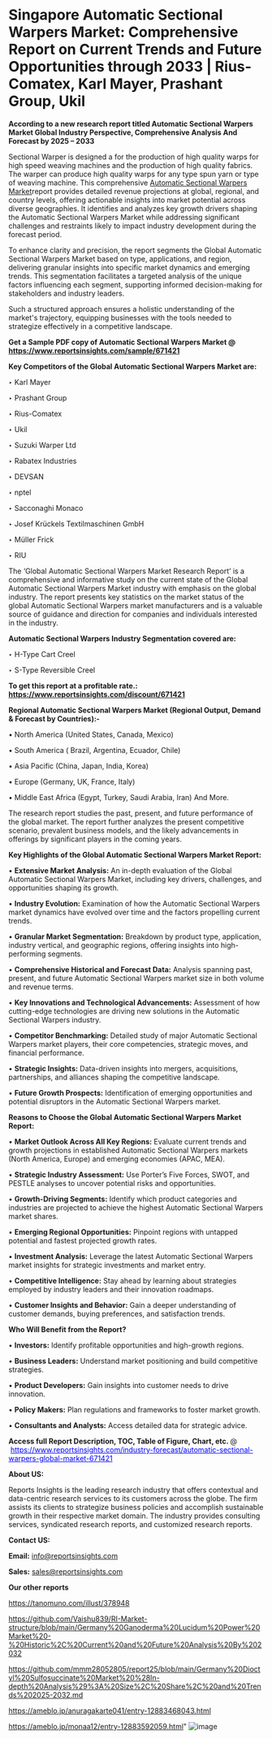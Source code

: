 # Singapore Automatic Sectional Warpers Market: Comprehensive Report on Current Trends and Future Opportunities through 2033 | Rius-Comatex, Karl Mayer, Prashant Group, Ukil

<strong>According to a new research report titled Automatic Sectional Warpers Market Global Industry Perspective, Comprehensive Analysis And Forecast by 2025 – 2033</strong>

Sectional Warper is designed a for the production of high quality warps for high speed weaving machines and the production of high quality fabrics. The warper can produce high quality warps for any type spun yarn or type of weaving machine. This comprehensive <a href=https://www.reportsinsights.com/sample/671421>Automatic Sectional Warpers Market</a>report provides detailed revenue projections at global, regional, and country levels, offering actionable insights into market potential across diverse geographies. It identifies and analyzes key growth drivers shaping the Automatic Sectional Warpers Market while addressing significant challenges and restraints likely to impact industry development during the forecast period.

To enhance clarity and precision, the report segments the Global Automatic Sectional Warpers Market based on type, applications, and region, delivering granular insights into specific market dynamics and emerging trends. This segmentation facilitates a targeted analysis of the unique factors influencing each segment, supporting informed decision-making for stakeholders and industry leaders.

Such a structured approach ensures a holistic understanding of the market's trajectory, equipping businesses with the tools needed to strategize effectively in a competitive landscape.

<strong>Get a Sample PDF copy of Automatic Sectional Warpers Market </strong><strong>@<a href=https://www.reportsinsights.com/sample/671421 style=color:#0000ff;> https://www.reportsinsights.com/sample/671421</a></strong></font>

<strong>Key Competitors of the Global Automatic Sectional Warpers Market are:</strong>

‣ Karl Mayer

‣ Prashant Group

‣ Rius-Comatex

‣ Ukil

‣ Suzuki Warper Ltd

‣ Rabatex Industries

‣ DEVSAN

‣ nptel

‣ Sacconaghi Monaco

‣ Josef Krückels Textilmaschinen GmbH

‣ Müller Frick

‣ RIU

The ‘Global Automatic Sectional Warpers Market Research Report’ is a comprehensive and informative study on the current state of the Global Automatic Sectional Warpers Market industry with emphasis on the global industry. The report presents key statistics on the market status of the global Automatic Sectional Warpers market manufacturers and is a valuable source of guidance and direction for companies and individuals interested in the industry.

<strong>Automatic Sectional Warpers Industry Segmentation covered are:</strong>

‣ H-Type Cart Creel 

‣ S-Type Reversible Creel

<strong>To get this report at a profitable rate.: <a href=https://www.reportsinsights.com/discount/671421 style=color:#0000ff;>https://www.reportsinsights.com/discount/671421</a></strong></font>

<strong>Regional Automatic Sectional Warpers Market (Regional Output, Demand &amp; Forecast by Countries):-</strong>

• North America (United States, Canada, Mexico)

• South America ( Brazil, Argentina, Ecuador, Chile)

• Asia Pacific (China, Japan, India, Korea)

• Europe (Germany, UK, France, Italy)

• Middle East Africa (Egypt, Turkey, Saudi Arabia, Iran) And More.

The research report studies the past, present, and future performance of the global market. The report further analyzes the present competitive scenario, prevalent business models, and the likely advancements in offerings by significant players in the coming years.

<strong>Key Highlights of the Global Automatic Sectional Warpers Market Report:</strong>

• <strong>Extensive Market Analysis:</strong> An in-depth evaluation of the Global Automatic Sectional Warpers Market, including key drivers, challenges, and opportunities shaping its growth.

• <strong>Industry Evolution:</strong> Examination of how the Automatic Sectional Warpers market dynamics have evolved over time and the factors propelling current trends.

• <strong>Granular Market Segmentation:</strong> Breakdown by product type, application, industry vertical, and geographic regions, offering insights into high-performing segments.

• <strong>Comprehensive Historical and Forecast Data:</strong> Analysis spanning past, present, and future Automatic Sectional Warpers market size in both volume and revenue terms.

• <strong>Key Innovations and Technological Advancements:</strong> Assessment of how cutting-edge technologies are driving new solutions in the Automatic Sectional Warpers industry.

• <strong>Competitor Benchmarking:</strong> Detailed study of major Automatic Sectional Warpers market players, their core competencies, strategic moves, and financial performance.

• <strong>Strategic Insights:</strong> Data-driven insights into mergers, acquisitions, partnerships, and alliances shaping the competitive landscape.

• <strong>Future Growth Prospects:</strong> Identification of emerging opportunities and potential disruptors in the Automatic Sectional Warpers market.

<strong>Reasons to Choose the Global Automatic Sectional Warpers Market Report:</strong>

• <strong>Market Outlook Across All Key Regions:</strong> Evaluate current trends and growth projections in established Automatic Sectional Warpers markets (North America, Europe) and emerging economies (APAC, MEA).

• <strong>Strategic Industry Assessment:</strong> Use Porter’s Five Forces, SWOT, and PESTLE analyses to uncover potential risks and opportunities.

• <strong>Growth-Driving Segments:</strong> Identify which product categories and industries are projected to achieve the highest Automatic Sectional Warpers market shares.

• <strong>Emerging Regional Opportunities:</strong> Pinpoint regions with untapped potential and fastest projected growth rates.

• <strong>Investment Analysis:</strong> Leverage the latest Automatic Sectional Warpers market insights for strategic investments and market entry.

• <strong>Competitive Intelligence:</strong> Stay ahead by learning about strategies employed by industry leaders and their innovation roadmaps.

• <strong>Customer Insights and Behavior:</strong> Gain a deeper understanding of customer demands, buying preferences, and satisfaction trends.

<strong>Who Will Benefit from the Report?</strong>

• <strong>Investors:</strong> Identify profitable opportunities and high-growth regions.

• <strong>Business Leaders:</strong> Understand market positioning and build competitive strategies.

• <strong>Product Developers:</strong> Gain insights into customer needs to drive innovation.

• <strong>Policy Makers:</strong> Plan regulations and frameworks to foster market growth.

• <strong>Consultants and Analysts:</strong> Access detailed data for strategic advice.
</ul>
<strong>Access full Report Description, TOC, Table of Figure, Chart, etc. </strong>@  <a href=https://www.reportsinsights.com/industry-forecast/automatic-sectional-warpers-global-market-671421 style=color:#0000ff;>https://www.reportsinsights.com/industry-forecast/automatic-sectional-warpers-global-market-671421</a></font>

<strong><strong>About US</strong>:</strong>

Reports Insights is the leading research industry that offers contextual and data-centric research services to its customers across the globe. The firm assists its clients to strategize business policies and accomplish sustainable growth in their respective market domain. The industry provides consulting services, syndicated research reports, and customized research reports.

<strong>Contact US:</strong>

<p class=""""><b>Email:</b> <a href=mailto:info@reportsinsights.com>info@reportsinsights.com</a></p>
<p class=""""><b>Sales:</b> <a href=mailto:sales@reportsinsights.com>sales@reportsinsights.com</a></p>

<strong>Our other reports</strong>

<a href=https://tanomuno.com/illust/378948>https://tanomuno.com/illust/378948</a>

<a href=https://github.com/Vaishu839/RI-Market-structure/blob/main/Germany%20Ganoderma%20Lucidum%20Power%20Market%20-%20Historic%2C%20Current%20and%20Future%20Analysis%20By%202032>https://github.com/Vaishu839/RI-Market-structure/blob/main/Germany%20Ganoderma%20Lucidum%20Power%20Market%20-%20Historic%2C%20Current%20and%20Future%20Analysis%20By%202032</a>

<a href=https://github.com/mmm28052805/report25/blob/main/Germany%20Dioctyl%20Sulfosuccinate%20Market%20%28In-depth%20Analysis%29%3A%20Size%2C%20Share%2C%20and%20Trends%202025-2032.md>https://github.com/mmm28052805/report25/blob/main/Germany%20Dioctyl%20Sulfosuccinate%20Market%20%28In-depth%20Analysis%29%3A%20Size%2C%20Share%2C%20and%20Trends%202025-2032.md</a>

<a href=https://ameblo.jp/anuragakarte041/entry-12883468043.html>https://ameblo.jp/anuragakarte041/entry-12883468043.html</a>

<a href=https://ameblo.jp/monaa12/entry-12883592059.html>https://ameblo.jp/monaa12/entry-12883592059.html</a>"
![image](https://github.com/user-attachments/assets/a45bf65e-26a8-4ef8-a89e-bfe271d37630)
